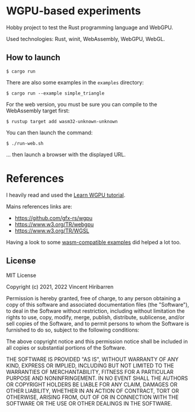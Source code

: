 # WGPU-based experiments

Hobby project to test the Rust programming language and WebGPU.

Used technologies: Rust, winit, WebAssembly, WebGPU, WebGL.


## How to launch

    $ cargo run

There are also some examples in the `examples` directory:

    $ cargo run --example simple_triangle

For the web version, you must be sure you can compile to the WebAssembly target first:

    $ rustup target add wasm32-unknown-unknown

You can then launch the command:

    $ ./run-web.sh

... then launch a browser with the displayed URL.

# References

I heavily read and used the [Learn WGPU tutorial](https://sotrh.github.io/learn-wgpu).

Mains references links are:
- https://github.com/gfx-rs/wgpu
- https://www.w3.org/TR/webgpu
- https://www.w3.org/TR/WGSL

Having a look to some [wasm-compatible examples](https://github.com/gfx-rs/wgpu/tree/master/wgpu/examples)
did helped a lot too. 

## License

MIT License

Copyright (c) 2021, 2022 Vincent Hiribarren

Permission is hereby granted, free of charge, to any person obtaining a copy
of this software and associated documentation files (the "Software"), to deal
in the Software without restriction, including without limitation the rights
to use, copy, modify, merge, publish, distribute, sublicense, and/or sell
copies of the Software, and to permit persons to whom the Software is
furnished to do so, subject to the following conditions:

The above copyright notice and this permission notice shall be included in all
copies or substantial portions of the Software.

THE SOFTWARE IS PROVIDED "AS IS", WITHOUT WARRANTY OF ANY KIND, EXPRESS OR
IMPLIED, INCLUDING BUT NOT LIMITED TO THE WARRANTIES OF MERCHANTABILITY,
FITNESS FOR A PARTICULAR PURPOSE AND NONINFRINGEMENT. IN NO EVENT SHALL THE
AUTHORS OR COPYRIGHT HOLDERS BE LIABLE FOR ANY CLAIM, DAMAGES OR OTHER
LIABILITY, WHETHER IN AN ACTION OF CONTRACT, TORT OR OTHERWISE, ARISING FROM,
OUT OF OR IN CONNECTION WITH THE SOFTWARE OR THE USE OR OTHER DEALINGS IN THE
SOFTWARE.